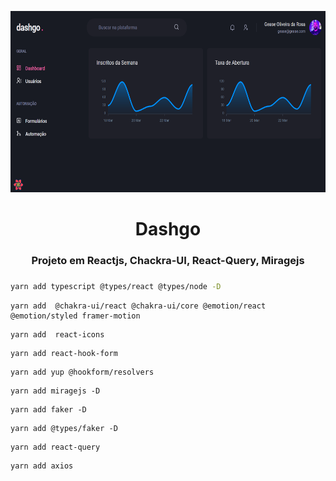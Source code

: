 <div align="center">
  <p align="center">
    <img src="src/assets/dashgo-img.png" width="680" height="290" alt="Teamseas" />
  </p>
 <h1>Dashgo </h1>
 <h3>Projeto em Reactjs, Chackra-UI, React-Query, Miragejs<h3>
</div>

```bash
yarn add typescript @types/react @types/node -D
```

```
yarn add  @chakra-ui/react @chakra-ui/core @emotion/react @emotion/styled framer-motion
```

```
yarn add  react-icons
```

```
yarn add react-hook-form
```

```
yarn add yup @hookform/resolvers
```

```
yarn add miragejs -D
```

```
yarn add faker -D
```

```
yarn add @types/faker -D
```

```
yarn add react-query
```

```
yarn add axios
```
